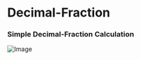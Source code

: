 # Decimal-Fraction
### Simple Decimal-Fraction Calculation
![Image](https://image.freepik.com/free-icon/studio-calculator_318-63480.jpg)
